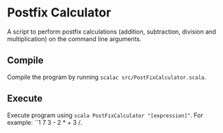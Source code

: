 # Postfix Calculator

A script to perform postfix calculations (addition, subtraction, division and multiplication) on the command line arguments.

## Compile

Compile the program by running `scalac src/PostFixCalculator.scala`.

## Execute

Execute program using `scala PostFixCalculator "[expression]"`. For example: ``1 7 3 - 2 * + 3 /.
